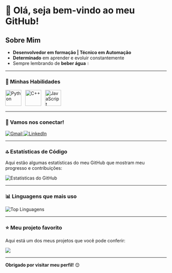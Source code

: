 # 👋 Olá, seja bem-vindo ao meu GitHub!

## Sobre Mim
- **Desenvolvedor em formação | Técnico em Automação**
- **Determinado** em aprender e evoluir constantemente
- Sempre lembrando de **beber água** 💧

---

### 🚀 Minhas Habilidades

<p align="left">
  <img width='50' height='50' src="https://cdn.jsdelivr.net/gh/devicons/devicon@latest/icons/python/python-original.svg" title="Python"/>&nbsp;&nbsp;
  <img width='50' height='50' src="https://cdn.jsdelivr.net/gh/devicons/devicon@latest/icons/cplusplus/cplusplus-plain.svg" title="C++"/>&nbsp;&nbsp;
  <img width='50' height='50' src="https://cdn.jsdelivr.net/gh/devicons/devicon@latest/icons/javascript/javascript-original.svg" title="JavaScript"/>&nbsp;&nbsp;
</p>

---

### 📱 Vamos nos conectar!

<p align="left">
  <a href="mailto:contato.gabrielnmoura@gmail.com" title="Gmail">
    <img src="https://img.shields.io/badge/-Gmail-FF0000?style=flat-square&labelColor=FF0000&logo=gmail&logoColor=white&link=mailto:contato.gabrielnmoura@gmail.com" alt="Gmail" />
  </a>
  
  <a href="https://www.linkedin.com/in/gabrielnmoura/" title="LinkedIn">
    <img src="https://img.shields.io/badge/-Linkedin-0e76a8?style=flat-square&logo=linkedin&logoColor=white&link=https://www.linkedin.com/in/gabrielnmoura/" alt="LinkedIn"/>
  </a>
</p>

---

### 🔝 Estatísticas de Código

Aqui estão algumas estatísticas do meu GitHub que mostram meu progresso e contribuições:

![Estatísticas do GitHub](https://github-readme-stats.vercel.app/api?username=MouraGabriel53&show_icons=true&hide=contribs,prs&cache_seconds=86400&theme=swift)

---

### 📊 Linguagens que mais uso

![Top Linguagens](https://github-readme-stats.vercel.app/api/top-langs/?username=MouraGabriel53&layout=compact)

---

### ⭐ Meu projeto favorito

Aqui está um dos meus projetos que você pode conferir:

<a href="https://github.com/MouraGabriel53/Python_Things">
  <img align="center" src="https://github-readme-stats.vercel.app/api/pin/?username=MouraGabriel53&repo=Python_Things&theme=swift"/>
</a>

---

**Obrigado por visitar meu perfil!** 😊
